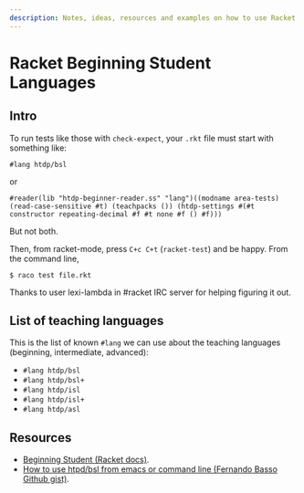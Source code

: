 ```yaml
---
description: Notes, ideas, resources and examples on how to use Racket's Beginning Student Langauges (bsl, isl, asl, etc.)
---
```


# Racket Beginning Student Languages

## Intro

To run tests like those with `check-expect`, your `.rkt` file must start with something like:

```text
#lang htdp/bsl
```

or

```text
#reader(lib "htdp-beginner-reader.ss" "lang")((modname area-tests) (read-case-sensitive #t) (teachpacks ()) (htdp-settings #(#t constructor repeating-decimal #f #t none #f () #f)))
```

But not both.

Then, from racket-mode, press `C+c C+t` (`racket-test`) and be happy.
From the command line,

```text
$ raco test file.rkt
```

Thanks to user lexi-lambda in #racket IRC server for helping figuring it out.

## List of teaching languages

This is the list of known `#lang` we can use about the teaching languages (beginning, intermediate, advanced):

- `#lang htdp/bsl`
- `#lang htdp/bsl+`
- `#lang htdp/isl`
- `#lang htdp/isl+`
- `#lang htdp/asl`

## Resources

- [Beginning Student (Racket docs)](https://docs.racket-lang.org/htdp-langs/beginner.html).
- [How to use htpd/bsl from emacs or command line (Fernando Basso Github gist)](https://gist.github.com/FernandoBasso/c3f772fff707af3cd2c592e60af77529).
